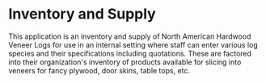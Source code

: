 # Inventory and Supply
This application is an inventory and supply of North American Hardwood Veneer Logs for use 
in an internal setting where staff can enter various log species and their specifications
including quotations. These are factored into their organization's inventory of products
available for slicing into veneers for fancy plywood, door skins, table tops, etc.